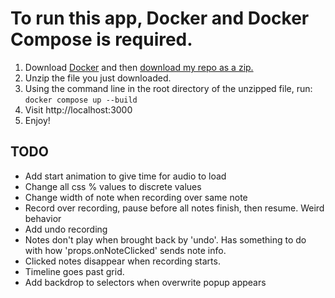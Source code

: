 # To run this app, Docker and Docker Compose is required.
1. Download [Docker](https://www.docker.com) and then [download my repo as a zip.](https://github.com/brandonjmarquez/piano-roll/archive/refs/heads/master.zip)
2. Unzip the file you just downloaded.
3. Using the command line in the root directory of the unzipped file, run:
```docker compose up --build```
4. Visit http://localhost:3000
5. Enjoy!


## TODO
- Add start animation to give time for audio to load
- Change all css % values to discrete values
- Change width of note when recording over same note
- Record over recording, pause before all notes finish, then resume. Weird behavior
- Add undo recording
- Notes don't play when brought back by 'undo'. Has something to do with how 'props.onNoteClicked' sends note info.
- Clicked notes disappear when recording starts.
- Timeline goes past grid.
- Add backdrop to selectors when overwrite popup appears